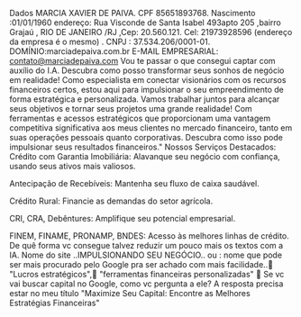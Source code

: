 Dados  MARCIA XAVIER DE PAIVA. CPF 85651893768.   Nascimento :01/01/1960   endereço: Rua Visconde de Santa Isabel 493apto 205 ,bairro Grajaú , RIO DE JANEIRO /RJ ,Cep: 20.560.121.                    Cel: 21973928596 (endereço da empresa é o mesmo) .  CNPJ : 37.534.206/0001-01. DOMÍNIO:marciadepaiva.com.br E-MAIL EMPRESARIAL: contato@marciadepaiva.com
Vou te passar o que consegui captar com auxílio do I.A.
Descubra como posso transformar seus sonhos de negócio em realidade! Como especialista em conectar visionários com os recursos financeiros certos, estou aqui para impulsionar o seu empreendimento de forma estratégica e personalizada. Vamos trabalhar juntos para alcançar seus objetivos e tornar seus projetos uma grande realidade!
Com  ferramentas e acessos estratégicos que proporcionam uma vantagem competitiva significativa aos meus clientes no mercado financeiro, tanto em suas operações pessoais quanto corporativas. Descubra como isso pode impulsionar seus resultados financeiros."
Nossos Serviços Destacados:
Crédito com Garantia Imobiliária: Alavanque seu negócio com confiança, usando seus ativos mais valiosos.

Antecipação de Recebíveis: Mantenha seu fluxo de caixa saudável.

Crédito Rural: Financie as demandas do setor agrícola.

CRI, CRA, Debêntures: Amplifique seu potencial empresarial.

FINEM, FINAME, PRONAMP, BNDES: Acesso às melhores linhas de crédito.
De quê forma vc consegue talvez reduzir um pouco mais os textos com a IA.
Nome do site ..IMPULSIONANDO SEU NEGÓCIO..  ou : nome que pode ser mais procurado pelo Google pra ser achado com mais facilidade..🤔
"Lucros estratégicos",🤔 "ferramentas financeiras personalizadas"  🤔
Se vc vai buscar capital no Google, como vc pergunta a ele? A resposta precisa estar no meu título
"Maximize Seu Capital: Encontre as Melhores Estratégias Financeiras"

